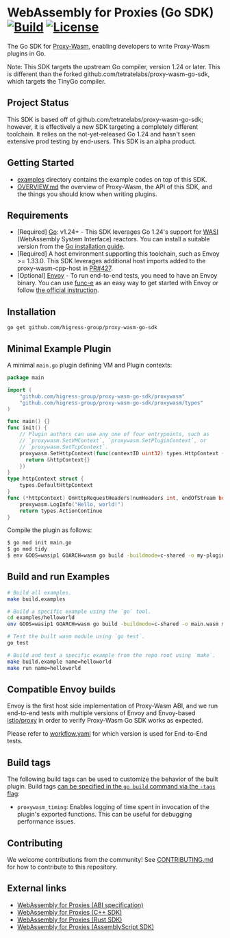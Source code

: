 # WebAssembly for Proxies (Go SDK) [![Build](https://github.com/proxy-wasm/proxy-wasm-go-sdk/actions/workflows/workflow.yaml/badge.svg)](https://github.com/proxy-wasm/proxy-wasm-go-sdk/actions) [![License](https://img.shields.io/badge/license-Apache%202.0-blue.svg)](LICENSE)

The Go SDK for [Proxy-Wasm](https://github.com/proxy-wasm/spec), enabling
developers to write Proxy-Wasm plugins in Go.

Note: This SDK targets the upstream Go compiler, version 1.24 or later. This is
different than the forked github.com/tetratelabs/proxy-wasm-go-sdk, which
targets the TinyGo compiler.

## Project Status

This SDK is based off of github.com/tetratelabs/proxy-wasm-go-sdk; however, it
is effectively a new SDK targeting a completely different toolchain. It relies
on the not-yet-released Go 1.24 and hasn't seen extensive prod testing by
end-users. This SDK is an alpha product.

## Getting Started

-   [examples](examples) directory contains the example codes on top of this
    SDK.
-   [OVERVIEW.md](doc/OVERVIEW.md) the overview of Proxy-Wasm, the API of this
    SDK, and the things you should know when writing plugins.

## Requirements

-   \[Required] [Go](https://go.dev/): v1.24+ - This SDK leverages Go 1.24's
    support for [WASI](https://github.com/WebAssembly/WASI) (WebAssembly System
    Interface) reactors. You can install a suitable version from the
    [Go installation guide](https://go.dev/doc/install).
-   \[Required] A host environment supporting this toolchain, such as Envoy >=
    1.33.0. This SDK leverages additional host imports added to the
    proxy-wasm-cpp-host in
    [PR#427](https://github.com/proxy-wasm/proxy-wasm-cpp-host/pull/427).
-   \[Optional] [Envoy](https://www.envoyproxy.io) - To run end-to-end tests,
    you need to have an Envoy binary. You can use [func-e](https://func-e.io) as
    an easy way to get started with Envoy or follow
    [the official instruction](https://www.envoyproxy.io/docs/envoy/latest/start/install).

## Installation

```
go get github.com/higress-group/proxy-wasm-go-sdk
```

## Minimal Example Plugin

A minimal `main.go` plugin defining VM and Plugin contexts:

```go
package main

import (
    "github.com/higress-group/proxy-wasm-go-sdk/proxywasm"
    "github.com/higress-group/proxy-wasm-go-sdk/proxywasm/types"
)

func main() {}
func init() {
    // Plugin authors can use any one of four entrypoints, such as
    // `proxywasm.SetVMContext`, `proxywasm.SetPluginContext`, or
    // `proxywasm.SetTcpContext`.
    proxywasm.SetHttpContext(func(contextID uint32) types.HttpContext {
      return &httpContext{}
    })
}
type httpContext struct {
    types.DefaultHttpContext
}
func (*httpContext) OnHttpRequestHeaders(numHeaders int, endOfStream bool) types.Action  {
    proxywasm.LogInfo("Hello, world!")
    return types.ActionContinue
}
```

Compile the plugin as follows:

```bash
$ go mod init main.go
$ go mod tidy
$ env GOOS=wasip1 GOARCH=wasm go build -buildmode=c-shared -o my-plugin.wasm main.go
```

## Build and run Examples

```bash
# Build all examples.
make build.examples

# Build a specific example using the `go` tool.
cd examples/helloworld
env GOOS=wasip1 GOARCH=wasm go build -buildmode=c-shared -o main.wasm main.go

# Test the built wasm module using `go test`.
go test

# Build and test a specific example from the repo root using `make`.
make build.example name=helloworld
make run name=helloworld
```

## Compatible Envoy builds

Envoy is the first host side implementation of Proxy-Wasm ABI, and we run
end-to-end tests with multiple versions of Envoy and Envoy-based
[istio/proxy](https://github.com/istio/proxy) in order to verify Proxy-Wasm Go
SDK works as expected.

Please refer to [workflow.yaml](.github/workflows/workflow.yaml) for which
version is used for End-to-End tests.

## Build tags

The following build tags can be used to customize the behavior of the built
plugin. Build tags
[can be specified in the `go build` command via the `-tags` flag](https://pkg.go.dev/cmd/go#:~:text=tags):

-   `proxywasm_timing`: Enables logging of time spent in invocation of the
    plugin's exported functions. This can be useful for debugging performance
    issues.

## Contributing

We welcome contributions from the community! See
[CONTRIBUTING.md](doc/CONTRIBUTING.md) for how to contribute to this repository.

## External links

-   [WebAssembly for Proxies (ABI specification)](https://github.com/proxy-wasm/spec)
-   [WebAssembly for Proxies (C++ SDK)](https://github.com/proxy-wasm/proxy-wasm-cpp-sdk)
-   [WebAssembly for Proxies (Rust SDK)](https://github.com/proxy-wasm/proxy-wasm-rust-sdk)
-   [WebAssembly for Proxies (AssemblyScript SDK)](https://github.com/solo-io/proxy-runtime)
